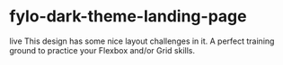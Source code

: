 # fylo-dark-theme-landing-page
live
This design has some nice layout challenges in it. A perfect training ground to practice your Flexbox and/or Grid skills.
